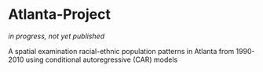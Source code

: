 # Atlanta-Project
*in progress, not yet published*

A spatial examination racial-ethnic population patterns in Atlanta from 1990-2010 using conditional autoregressive (CAR) models
